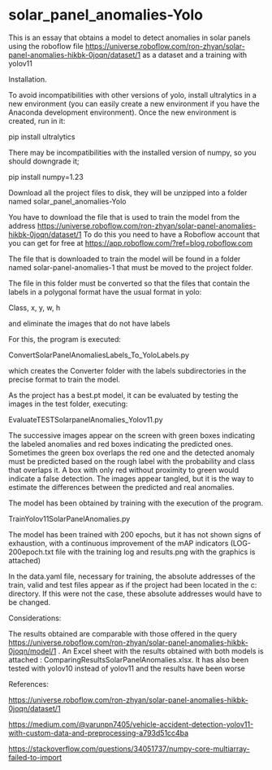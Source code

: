 # solar_panel_anomalies-Yolo

This is an essay that obtains a model to detect anomalies in solar panels using the roboflow file https://universe.roboflow.com/ron-zhyan/solar-panel-anomalies-hikbk-0joqn/dataset/1 as a dataset and a training with yolov11

Installation.

To avoid incompatibilities with other versions of yolo, install ultralytics in a new environment (you can easily create a new environment if you have the Anaconda development environment). Once the new environment is created, run in it:

pip install ultralytics

There may be incompatibilities with the installed version of numpy, so you should downgrade it;

pip install numpy=1.23

Download all the project files to disk, they will be unzipped into a folder named solar_panel_anomalies-Yolo

You have to download the file that is used to train the model from the address
https://universe.roboflow.com/ron-zhyan/solar-panel-anomalies-hikbk-0joqn/dataset/1
To do this you need to have a Roboflow account that you can get for free at https://app.roboflow.com/?ref=blog.roboflow.com

The file that is downloaded to train the model will be found in a folder named solar-panel-anomalies-1 that must be moved to the project folder.

The file in this folder must be converted so that the files that contain the labels in a polygonal format have the usual format in yolo:

Class, x, y, w, h

and eliminate the images that do not have labels

For this, the program is executed:

ConvertSolarPanelAnomaliesLabels_To_YoloLabels.py

which creates the Converter folder with the labels subdirectories in the precise format to train the model.

As the project has a best.pt model, it can be evaluated by testing the images in the test folder, executing:

EvaluateTESTSolarpanelAnomalies_Yolov11.py

The successive images appear on the screen with green boxes indicating the labeled anomalies and red boxes indicating the predicted ones. Sometimes the green box overlaps the red one and the detected anomaly must be predicted based on the rough label with the probability and class that overlaps it. A box with only red without proximity to green would indicate a false detection.
The images appear tangled, but it is the way to estimate the differences between the predicted and real anomalies.

The model has been obtained by training with the execution of the program.

TrainYolov11SolarPanelAnomalies.py

The model has been trained with 200 epochs, but it has not shown signs of exhaustion, with a continuous improvement of the mAP indicators (LOG-200epoch.txt file with the training log and results.png with the graphics is attached)

In the data.yaml file, necessary for training, the absolute addresses of the train, valid and test files appear as if the project had been located in the c: directory. If this were not the case, these absolute addresses would have to be changed.

Considerations:

The results obtained are comparable with those offered in the query https://universe.roboflow.com/ron-zhyan/solar-panel-anomalies-hikbk-0joqn/model/1 . An Excel sheet with the results obtained with both models is attached : ComparingResultsSolarPanelAnomalies.xlsx.
It has also been tested with yolov10 instead of yolov11 and the results have been worse

References:

https://universe.roboflow.com/ron-zhyan/solar-panel-anomalies-hikbk-0joqn/dataset/1

https://medium.com/@varunpn7405/vehicle-accident-detection-yolov11-with-custom-data-and-preprocessing-a793d51cc4ba

https://stackoverflow.com/questions/34051737/numpy-core-multiarray-failed-to-import
